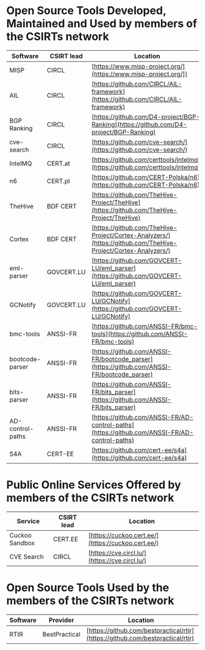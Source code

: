 
# Open Source Tools Developed, Maintained and Used by members of the CSIRTs network

|Software|CSIRT lead|Location|
|--- |--- |---|
|MISP|CIRCL|[https://www.misp-project.org/](https://www.misp-project.org/])|
|AIL|CIRCL|[https://github.com/CIRCL/AIL-framework](https://github.com/CIRCL/AIL-framework)|
|BGP Ranking|CIRCL|[https://github.com/D4-project/BGP-Ranking](https://github.com/D4-project/BGP-Ranking)|
|cve-search|CIRCL|[https://github.com/cve-search/](https://github.com/cve-search/)|
|IntelMQ|CERT.at|[https://github.com/certtools/intelmq](https://github.com/certtools/intelmq])|
|n6|CERT.pl|[https://github.com/CERT-Polska/n6](https://github.com/CERT-Polska/n6)|
|TheHive|BDF CERT|[https://github.com/TheHive-Project/TheHive](https://github.com/TheHive-Project/TheHive)|
|Cortex|BDF CERT|[https://github.com/TheHive-Project/Cortex-Analyzers/](https://github.com/TheHive-Project/Cortex-Analyzers/)|
|eml-parser|GOVCERT.LU|[https://github.com/GOVCERT-LU/eml_parser](https://github.com/GOVCERT-LU/eml_parser)|
|GCNotify|GOVCERT.LU|[https://github.com/GOVCERT-LU/GCNotify](https://github.com/GOVCERT-LU/GCNotify)|
|bmc-tools|ANSSI-FR|[https://github.com/ANSSI-FR/bmc-tools](https://github.com/ANSSI-FR/bmc-tools)|
|bootcode-parser|ANSSI-FR|[https://github.com/ANSSI-FR/bootcode_parser](https://github.com/ANSSI-FR/bootcode_parser)|
|bits-parser|ANSSI-FR|[https://github.com/ANSSI-FR/bits_parser](https://github.com/ANSSI-FR/bits_parser)|
|AD-control-paths|ANSSI-FR|[https://github.com/ANSSI-FR/AD-control-paths](https://github.com/ANSSI-FR/AD-control-paths)|
|S4A|CERT-EE|[https://github.com/cert-ee/s4a](https://github.com/cert-ee/s4a)|


# Public Online Services Offered by members of the CSIRTs network

|Service|CSIRT lead|Location|
|---|---|---|
|Cuckoo Sandbox|CERT.EE|[https://cuckoo.cert.ee/](https://cuckoo.cert.ee/)|
|CVE Search|CIRCL|[https://cve.circl.lu/](https://cve.circl.lu/)|

# Open Source Tools Used by the members of the CSIRTs network

|Software|Provider|Location|
|---|---|---|
|RTIR|BestPractical|[https://github.com/bestpractical/rtir](https://github.com/bestpractical/rtir)|

